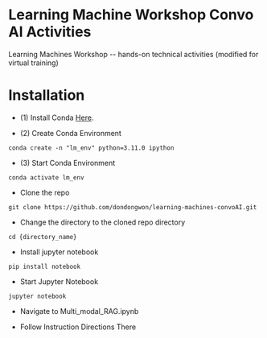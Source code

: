 # Learning Machine Workshop Convo AI Activities 
Learning Machines Workshop -- hands-on technical activities (modified for virtual training)



# Installation 
- (1) Install Conda [Here]([https://pages.github.com/](https://conda.io/projects/conda/en/latest/index.html)). 

- (2) Create Conda Environment
  
```conda create -n "lm_env" python=3.11.0 ipython```

- (3) Start Conda Environment

```conda activate lm_env```

- Clone the repo
  
``` git clone https://github.com/dondongwon/learning-machines-convoAI.git ```

- Change the directory to the cloned repo directory
  
``` cd {directory_name} ```

- Install jupyter notebook

``` pip install notebook ```

- Start Jupyter Notebook

``` jupyter notebook ```

- Navigate to Multi_modal_RAG.ipynb

- Follow Instruction Directions There

  

